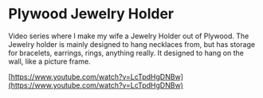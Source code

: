# Plywood Jewelry Holder

Video series where I make my wife a Jewelry Holder out of Plywood.  The Jewelry holder is mainly designed to hang necklaces from, but has storage for bracelets, earrings, rings, anything really.  It designed to hang on the wall, like a picture frame.

[https://www.youtube.com/watch?v=LcTpdHgDNBw](https://www.youtube.com/watch?v=LcTpdHgDNBw)
